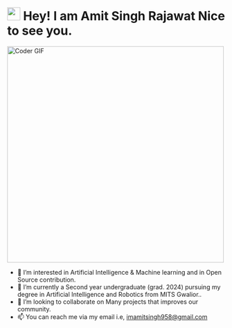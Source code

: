 <h1><img src="https://emojis.slackmojis.com/emojis/images/1531849430/4246/blob-sunglasses.gif?1531849430" width="30"/> Hey! I am Amit Singh Rajawat Nice to see you.</h1>

<img src="https://media.giphy.com/media/SWoSkN6DxTszqIKEqv/giphy.gif" alt="Coder GIF" width="500">

- 👀 I’m interested in Artificial Intelligence & Machine learning and in Open Source contribution.
- 🌱 I’m currently a Second  year undergraduate (grad. 2024) pursuing my degree in Artificial Intelligence and Robotics from MITS Gwalior..
- 💞️ I’m looking to collaborate on Many projects that improves our community.
- 📫 You can reach me via my email i.e, imamitsingh958@gmail.com

<!---
amitsingh-24/amitsingh-24 is a ✨ special ✨ repository because its `README.md` (this file) appears on your GitHub profile.
You can click the Preview link to take a look at your changes.
--->
